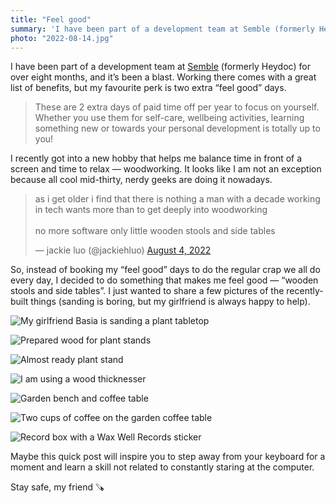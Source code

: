 ```yaml
---
title: "Feel good"
summary: 'I have been part of a development team at Semble (formerly Heydoc) for over eight months, and it’s been a blast. Working there comes with a great list of benefits, but my favourite perk is two extra "feel good" days.'
photo: "2022-08-14.jpg"
---
```


I have been part of a development team at [Semble](https://www.semble.io) (formerly Heydoc) for over eight months, and it’s been a blast. Working there comes with a great list of benefits, but my favourite perk is two extra “feel good” days.

> These are 2 extra days of paid time off per year to focus on yourself. Whether you use them for self-care, wellbeing activities, learning something new or towards your personal development is totally up to you!

I recently got into a new hobby that helps me balance time in front of a screen and time to relax — woodworking. It looks like I am not an exception because all cool mid-thirty, nerdy geeks are doing it nowadays.

<blockquote class="twitter-tweet"><p lang="en" dir="ltr">as i get older i find that there is nothing a man with a decade working in tech wants more than to get deeply into woodworking<br><br>no more software only little wooden stools and side tables</p>&mdash; jackie luo (@jackiehluo) <a href="https://twitter.com/jackiehluo/status/1555279570806390784?ref_src=twsrc%5Etfw">August 4, 2022</a></blockquote> <script async src="https://platform.twitter.com/widgets.js" charset="utf-8"></script>

So, instead of booking my “feel good” days to do the regular crap we all do every day, I decided to do something that makes me feel good — “wooden stools and side tables”. I just wanted to share a few pictures of the recently-built things (sanding is boring, but my girlfriend is always happy to help).

![My girlfriend Basia is sanding a plant tabletop](/photos/2022-08-14-1.jpg)

![Prepared wood for plant stands](/photos/2022-08-14-2.jpg)

![Almost ready plant stand](/photos/2022-08-14-3.jpg)

![I am using a wood thicknesser](/photos/2022-08-14-4.jpg)

![Garden bench and coffee table](/photos/2022-08-14-5.jpg)

![Two cups of coffee on the garden coffee table](/photos/2022-08-14-6.jpg)

![Record box with a Wax Well Records sticker](/photos/2022-08-14-7.jpg)

Maybe this quick post will inspire you to step away from your keyboard for a moment and learn a skill not related to constantly staring at the computer.

Stay safe, my friend 🪚
